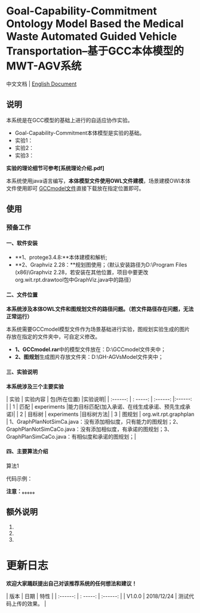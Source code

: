 Goal-Capability-Commitment Ontology Model Based the Medical Waste Automated Guided Vehicle Transportation–基于GCC本体模型的MWT-AGV系统
=========================================================================================================================================================================

中文文档 | [English Document](https:)

说明
---------------------------

本系统是在GCC模型的基础上进行的自适应协作实验。

*   Goal-Capability-Commitment本体模型是实验的基础。
*   实验1：
*   实验2：
*   实验3：

**实验的理论细节可参考\[系统理论介绍.pdf\]**

本系统使用java语言编写，**本体模型文件使用OWL文件建模**，场景建模OWl本体文件使用即可 [GCCmodel文件](https://github.com/bluemapleman/NewsRecommendSystem/blob/master/test_data.sql)直接下载放在指定位置即可。

使用
---------------------------

### 预备工作

#### 一、软件安装

*   **1、protege3.4.8:**本体建模和解析;
*   **2、Graphviz 2.28：**规划图使用；（默认安装路径为D:\\Program Files (x86)\\Graphviz 2.28，若安装在其他位置，项目中要更改org.wit.rpt.drawtool包中GraphViz.java中的路径）

#### 二、文件位置

**本系统涉及本体OWL文件和图规划文件的路径问题。（若文件路径存在问题，无法正常运行）**

本系统需要GCCmodel模型文件作为场景基础进行实验，图规划实验生成的图片存放在指定的文件夹中，可自定义修改。

*   **1、GCCmodel.rar**中的模型文件放在：D:\\GCCmodel文件夹中；
*   **2、图规划**生成图片存放文件夹：D:\\GH-AGVsModel文件夹中；

#### 三、实验说明

**本系统涉及三个主要实验**

| 实验 | 实验内容 | 包(所在位置) |实验说明|
| :------: | : -----: | :------: |:------: |
| 1 | 匹配 | experiments |能力目标匹配(加入承诺、在线生成承诺、预先生成承诺)|
| 2 | 目标树 | experiments |目标树方法|
| 3 | 图规划 | org.wit.rpt.graphplan | 1、GraphPlanNotSimCa.java：没有添加相似度，只有能力的图规划；2、GraphPlanNotSimCaCo.java：没有添加相似度，有承诺的图规划；3、GraphPlanSimCaCo.java：有相似度和承诺的图规划；|


#### 四、主要算法介绍

算法1

代码示例：

**注意：。。。。。**

额外说明
-----------------------------

1.

2.

3.

更新日志
=============================

**欢迎大家踊跃提出自己对该推荐系统的任何想法和建议！**

| 版本 | 日期 | 特性 |
| :------: | : -----: | :------: |
| V1.0.0 | 2018/12/24 | 测试代码上传的效果。 |
